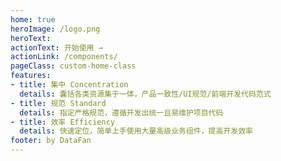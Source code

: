```yaml
---
home: true
heroImage: /logo.png
heroText: 
actionText: 开始使用 →
actionLink: /components/
pageClass: custom-home-class
features:
- title: 集中 Concentration
  details: 囊括各类资源集于一体，产品一致性/UI规范/前端开发代码范式
- title: 规范 Standard
  details: 指定严格规范，遵循开发出统一且易维护项目代码
- title: 效率 Efficiency
  details: 快速定位，简单上手使用大量高级业务组件，提高开发效率
footer: by DataFan
---
```



<!-- by DataFan -->